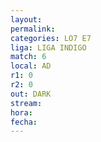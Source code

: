 ```yaml
---
layout: 
permalink: 
categories: LO7 E7
liga: LIGA INDIGO
match: 6
local: AD
r1: 0
r2: 0
out: DARK
stream: 
hora: 
fecha:
---
```

